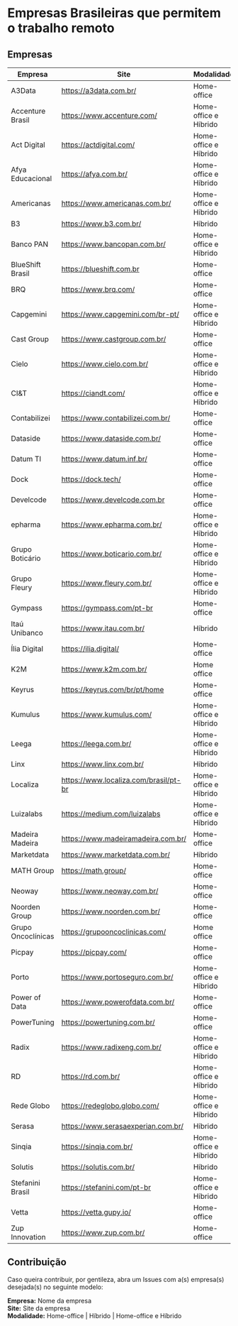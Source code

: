 # Empresas Brasileiras que permitem o trabalho remoto


## Empresas




| Empresa                 | Site                                    | Modalidade            | 
| -------                 | ---                                     | ---                   |
| A3Data                  | https://a3data.com.br/                  | Home-office           |
| Accenture Brasil        | https://www.accenture.com/              | Home-office e Híbrido |
| Act Digital             | https://actdigital.com/                 | Home-office e Híbrido |
| Afya Educacional        | https://afya.com.br/                    | Home-office e Híbrido |
| Americanas              | https://www.americanas.com.br/          | Home-office e Híbrido |
| B3                      | https://www.b3.com.br/                  | Híbrido               |
| Banco PAN               | https://www.bancopan.com.br/            | Home-office e Híbrido |
| BlueShift Brasil        | https://blueshift.com.br                | Home-office           |
| BRQ                     | https://www.brq.com/                    | Home-office           |
| Capgemini               | https://www.capgemini.com/br-pt/        | Home-office e Híbrido |
| Cast Group              | https://www.castgroup.com.br/           | Home-office           |
| Cielo                   | https://www.cielo.com.br/               | Home-office e Híbrido |
| CI&T                    | https://ciandt.com/                     | Home-office e Híbrido |
| Contabilizei            | https://www.contabilizei.com.br/        | Home-office           |
| Dataside                | https://www.dataside.com.br/            | Home-office           |
| Datum TI                | https://www.datum.inf.br/               | Home-office           |
| Dock                    | https://dock.tech/                      | Home-office           |
| Develcode               | https://www.develcode.com.br            | Home-office           |
| epharma                 | https://www.epharma.com.br/             | Home-office e Híbrido |
| Grupo Boticário         | https://www.boticario.com.br/           | Home-office e Híbrido |
| Grupo Fleury            | https://www.fleury.com.br/              | Home-office e Híbrido |
| Gympass                 | https://gympass.com/pt-br               | Home-office           |
| Itaú Unibanco           | https://www.itau.com.br/                | Híbrido               |
| Ília Digital            | https://ilia.digital/                   | Home-office           |
| K2M                     | https://www.k2m.com.br/                 | Home office           |
| Keyrus                  | https://keyrus.com/br/pt/home           | Home-office           |
| Kumulus                 | https://www.kumulus.com/                | Home-office e Híbrido |
| Leega                   | https://leega.com.br/                   | Home-office e Híbrido |
| Linx                    | https://www.linx.com.br/                | Híbrido               |
| Localiza                | https://www.localiza.com/brasil/pt-br   | Home-office e Híbrido |
| Luizalabs               | https://medium.com/luizalabs            | Home-office e Híbrido | 
| Madeira Madeira         | https://www.madeiramadeira.com.br/      | Home-office           |
| Marketdata              | https://www.marketdata.com.br/          | Híbrido               |
| MATH Group              | https://math.group/                     | Home-office           |
| Neoway                  | https://www.neoway.com.br/              | Home-office           |
| Noorden Group           | https://www.noorden.com.br/             | Home-office           |
| Grupo Oncoclínicas      | https://grupooncoclinicas.com/          | Home office           |
| Picpay                  | https://picpay.com/                     | Home-office           |
| Porto                   | https://www.portoseguro.com.br/         | Home-office e Híbrido |
| Power of Data           | https://www.powerofdata.com.br/         | Home-office           |
| PowerTuning             | https://powertuning.com.br/             | Home-office           |
| Radix                   | https://www.radixeng.com.br/            | Home-office e Híbrido |
| RD                      | https://rd.com.br/                      | Home-office e Híbrido |
| Rede Globo              | https://redeglobo.globo.com/            | Home-office e Híbrido |
| Serasa                  | https://www.serasaexperian.com.br/      | Híbrido               |
| Sinqia                  | https://sinqia.com.br/                  | Home-office e Híbrido |
| Solutis                 | https://solutis.com.br/                 | Híbrido               |
| Stefanini Brasil        | https://stefanini.com/pt-br             | Home-office e Híbrido |
| Vetta                   | https://vetta.gupy.io/                  | Home-office           |
| Zup Innovation          | https://www.zup.com.br/                 | Home-office           |



## Contribuição

Caso queira contribuir, por gentileza, abra um Issues com a(s) empresa(s) desejada(s) no seguinte modelo:

**Empresa:** Nome da empresa <br>
**Site:** Site da empresa <br>
**Modalidade:** Home-office | Híbrido | Home-office e Híbrido
